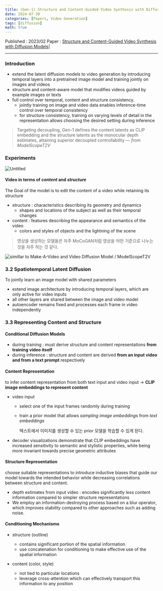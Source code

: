 ```yaml
---
title: (Gen-1) Structure and Content-Guided Video Synthesis with Diffusion Models
date: 2024-07-30
categories: [Papers, Video Generation]
tags: [diffusion]
math: true
---
```


Published : 2023/02
Paper : [Structure and Content-Guided Video Synthesis with Diffusion Models](https://arxiv.org/abs/2302.03011)|

---

### Introduction

- extend the latent diffusion models to video generation by introducing temporal layers into a pretrained image model and training jointly on images and videos
- structure and content-aware model that modifies videos guided by example images or texts
- full control over temporal, content and structure consistency.
    - jointly training on image and video data enables inference-time control over temporal consistency
    - for structure consistency, training on varying levels of detail in the representation allows choosing the desired setting during inference

> Targeting decoupling, Gen-1 defines the content latents as CLIP embedding and the structure latents as the monocular depth estimates, attaining superior decoupled controllability — _from ModelScopeT2V_

### Experiments

![Untitled](https://prod-files-secure.s3.us-west-2.amazonaws.com/cd5446b3-d1e6-4b52-a9c7-209e3f3c6e02/b940749e-fe98-4408-8ef2-bf7ec2a7fc01/Untitled.png)

#### Video in terms of *content* and *structure*

The Goal of the model is to edit the content of a video while retaining its structure 

- structure : characteristics describing its geometry and dynamics
    - shapes and locations of the subject as well as their temporal changes
- content : features describing the appearance and semantics of the video
    - colors and styles of objects and the lightning of the scene


> 영상을 생성하는 모델들은 자주 MoCoGAN처럼 영상을 어떤 기준으로 나누는 것을 자주 하는 것 같다.


![**simillar to Make-A-Video and Video Diffusion Model / ModelScopeT2V**](https://prod-files-secure.s3.us-west-2.amazonaws.com/cd5446b3-d1e6-4b52-a9c7-209e3f3c6e02/586048cc-13c4-455e-b52f-37ea25b98c53/Untitled.png)



### 3.2 Spatiotemporal Latent Diffusion

To jointly learn an image model with shared parameters 

- extend image architecture by introducing temporal layers, which are only active for video inputs
- all other layers are shared between the image and video model
- autoencoder remains fixed and processes each frame in video independently

### 3.3 Representing Content and Structure

#### Conditional Diffusion Models

- during training : must derive structure and content representations **from training video itself**
- during inference : structure and content are derived **from an input video and from a text prompt** respectively

#### Content Representation

to infer content representation from both text input and video input → **CLIP image embeddings to represent content**

- video input
    - select one of the input frames randomly during training
    - train a prior model that allows *sampling image embeddings* from *text embeddings*
        
        텍스트에서 이미지를 생성할 수 있는 prior 모델을 학습할 수 있게 된다.
        
- decoder visualizations demonstrate that CLIP embeddings have increased sensitivity to semantic and stylistic properties, while being more invariant towards precise geometric attributes

#### Structure Representation

choose suitable representations to introduce inductive biases that guide our model towards the intended behavior while decreasing correlations between structure and content.

- depth estimates from input video : encodes significantly less content information compared to simpler structure representations
- We employ an information-destroying process based on a blur operator, which improves stability compared to other approaches such as adding noise.

#### Conditioning Mechanisms

- structure (outline)
    - contains significant portion of the spatial information
    - use concatenation for conditioning to make effective use of the spatial information

- content (color, style)
    - not tied to particular locations
    - leverage cross-attention which can effectively transport this information to any position